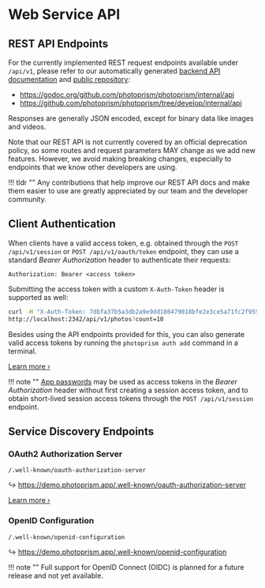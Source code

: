 # Web Service API

## REST API Endpoints

For the currently implemented REST request endpoints available under `/api/v1`, please refer to our automatically generated [backend API documentation](https://godoc.org/github.com/photoprism/photoprism/internal/api) and [public repository](https://github.com/photoprism/photoprism):
 
- https://godoc.org/github.com/photoprism/photoprism/internal/api
- https://github.com/photoprism/photoprism/tree/develop/internal/api

Responses are generally JSON encoded, except for binary data like images and videos.

Note that our REST API is not currently covered by an official deprecation policy, so some routes and request parameters MAY change as we add new features.
However, we avoid making breaking changes, especially to endpoints that we know other developers are using.

!!! tldr ""
    Any contributions that help improve our REST API docs and make them easier to use are greatly appreciated by our team and the developer community.

## Client Authentication

When clients have a valid access token, e.g. obtained through the `POST /api/v1/session` or `POST /api/v1/oauth/token` endpoint, they can use a standard *Bearer Authorization* header to authenticate their requests:

```
Authorization: Bearer <access token>
```

Submitting the access token with a custom `X-Auth-Token` header is supported as well:

```bash
curl -H "X-Auth-Token: 7dbfa37b5a3db2a9e9dd186479018bfe2e3ce5a71fc2f955" \
http://localhost:2342/api/v1/photos?count=10
```

Besides using the API endpoints provided for this, you can also generate valid access tokens by running the `photoprism auth add` command in a terminal.

[Learn more ›](auth.md)

!!! note ""
    [App passwords](../../user-guide/settings/account.md#apps-and-devices) may be used as access tokens in the *Bearer Authorization* header without first creating a session access token, and to obtain short-lived session access tokens through the `POST /api/v1/session` endpoint.

## Service Discovery Endpoints

### OAuth2 Authorization Server

```
/.well-known/oauth-authorization-server
```

↪ <https://demo.photoprism.app/.well-known/oauth-authorization-server>

[Learn more ›](oauth2.md)

### OpenID Configuration

```
/.well-known/openid-configuration
```

↪ <https://demo.photoprism.app/.well-known/openid-configuration>

!!! note ""
    Full support for OpenID Connect (OIDC) is planned for a future release and not yet available.
